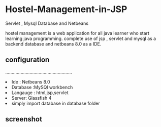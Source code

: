 # Hostel-Management-in-JSP
Servlet , Mysql Database and Netbeans

hostel management is a web application for all java learner who start learning java programming. complete use of jsp , servlet and mysql as a backend database and netbeans 8.0 as a IDE.


## configuration

....................................................
<li>Ide : Netbeans 8.0 </li>

<li>Database :MySQl workbench</li>

<li>Langauge : html,jsp,servlet</li>

<li>Server: Glassfish 4</li>

<li> simply import database in database folder </li>


## screenshot

